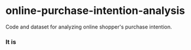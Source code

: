 # online-purchase-intention-analysis
Code and dataset for analyzing online shopper's purchase intention.

### It is 

